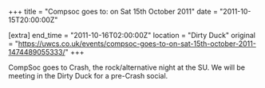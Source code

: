 +++
title = "Compsoc goes to: on Sat 15th October 2011"
date = "2011-10-15T20:00:00Z"

[extra]
end_time = "2011-10-16T02:00:00Z"
location = "Dirty Duck"
original = "https://uwcs.co.uk/events/compsoc-goes-to-on-sat-15th-october-2011-1474489055333/"
+++

CompSoc goes to Crash, the rock/alternative night at the SU. We will be meeting in the Dirty Duck for a pre-Crash social.

